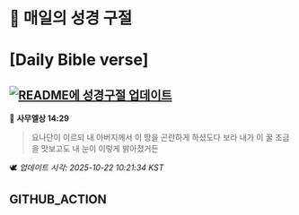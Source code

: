 # 🙏 매일의 성경 구절
# [Daily Bible verse]
## [![README에 성경구절 업데이트](https://github.com/DONGSUKA/first_test/actions/workflows/update-readme-bible.yml/badge.svg)](https://github.com/DONGSUKA/first_test/actions/workflows/update-readme-bible.yml)
<!-- START_BIBLE_VERSE -->
📖 **사무엘상 14:29**
> 요나단이 이르되 내 아버지께서 이 땅을 곤란하게 하셨도다 보라 내가 이 꿀 조금을 맛보고도 내 눈이 이렇게 밝아졌거든

🕊️ _업데이트 시각: 2025-10-22 10:21:34 KST_
  <!-- END_BIBLE_VERSE -->
## GITHUB_ACTION
